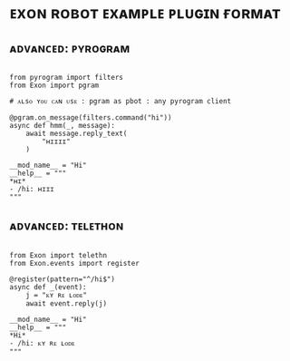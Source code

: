 # ᴇxᴏɴ ʀᴏʙᴏᴛ ᴇxᴀᴍᴘʟᴇ ᴘʟᴜɢɪɴ ғᴏʀᴍᴀᴛ

## ᴀᴅᴠᴀɴᴄᴇᴅ: ᴘʏʀᴏɢʀᴀᴍ
```ᴘʏᴛʏʜᴏɴ3

from pyrogram import filters
from Exon import pgram

# ᴀʟsᴏ ʏᴏᴜ ᴄᴀɴ ᴜsᴇ : pgram as pbot : any pyrogram client 

@pgram.on_message(filters.command("hi"))
async def hmm(_, message):
    await message.reply_text(
        "ʜɪɪɪɪ"
    )
    
__mod_name__ = "Hi"
__help__ = """
*ʜɪ*
- /hi: ʜɪɪɪ
"""
```

## ᴀᴅᴠᴀɴᴄᴇᴅ: ᴛᴇʟᴇᴛʜᴏɴ
```ᴘʏᴛʜᴏɴ3

from Exon import telethn
from Exon.events import register

@register(pattern="^/hi$")
async def _(event):
    j = "ᴋʏ ʀᴇ ʟᴏᴅᴇ"
    await event.reply(j)
    
__mod_name__ = "Hi"
__help__ = """
*Hi*
- /hi: ᴋʏ ʀᴇ ʟᴏᴅᴇ
"""
```


